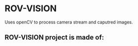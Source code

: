 ROV-VISION
==========

Uses openCV to process camera stream and caputred images.

## ROV-VISION project is made of:



